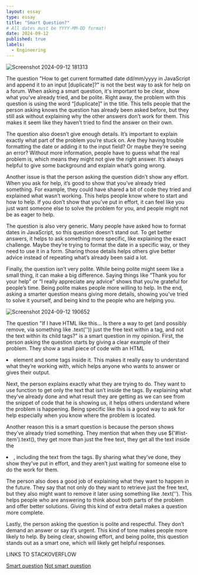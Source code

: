 ```yaml
---
layout: essay
type: essay
title: "Smart Question?"
# All dates must be YYYY-MM-DD format!
date: 2024-09-12
published: true
labels:
  - Engineering
---
```


![Screenshot 2024-09-12 181313](https://github.com/user-attachments/assets/e48e2e49-13b5-428a-81dc-1d93690c1606)



The question "How to get current formatted date dd/mm/yyyy in JavaScript and append it to an input [duplicate]?" is not the best way to ask for help on a forum. When asking a smart question, it's important to be clear, show what you've already tried, and be polite. Right away, the problem with this question is using the word “[duplicate]” in the title. This tells people that the person asking knows the question has already been asked before, but they still ask without explaining why the other answers don’t work for them. This makes it seem like they haven’t tried to find the answer on their own.

The question also doesn’t give enough details. It’s important to explain exactly what part of the problem you’re stuck on. Are they having trouble formatting the date or adding it to the input field? Or maybe they’re seeing an error? Without more information, people have to guess what the real problem is, which means they might not give the right answer. It’s always helpful to give some background and explain what’s going wrong.

Another issue is that the person asking the question didn’t show any effort. When you ask for help, it’s good to show that you’ve already tried something. For example, they could have shared a bit of code they tried and explained what wasn’t working. This helps people know where to start and how to help. If you don’t show that you’ve put in effort, it can feel like you just want someone else to solve the problem for you, and people might not be as eager to help.

The question is also very generic. Many people have asked how to format dates in JavaScript, so this question doesn’t stand out. To get better answers, it helps to ask something more specific, like explaining the exact challenge. Maybe they’re trying to format the date in a specific way, or they need to use it in a form. Sharing those details helps others give better advice instead of repeating what’s already been said a lot.

Finally, the question isn’t very polite. While being polite might seem like a small thing, it can make a big difference. Saying things like “Thank you for your help” or “I really appreciate any advice” shows that you’re grateful for people’s time. Being polite makes people more willing to help. In the end, asking a smarter question means giving more details, showing you’ve tried to solve it yourself, and being kind to the people who are helping you.



![Screenshot 2024-09-12 190652](https://github.com/user-attachments/assets/005d1e15-5e96-443b-a109-78d83f8906a3)



The question "If I have HTML like this... Is there a way to get (and possibly remove, via something like .text('')) just the free text within a tag, and not the text within its child tags?" is a smart question in my opinion. First, the person asking the question starts by giving a clear example of their problem. They show a small piece of code with an HTML <li> element and some <span> tags inside it. This makes it really easy to understand what they’re working with, which helps anyone who wants to answer or gives their output.

Next, the person explains exactly what they are trying to do. They want to use function to get only the text that isn’t inside the <span> tags. By explaining what they’ve already done and what result they are getting as we can see from the snippet of code that he is showing us, it helps others understand where the problem is happening. Being specific like this is a good way to ask for help especially when you know where the problem is located.

Another reason this is a smart question is because the person shows they’ve already tried something. They mention that when they use $('#list-item').text(), they get more than just the free text, they get all the text inside the <li>, including the text from the <span> tags. By sharing what they’ve done, they show they’ve put in effort, and they aren’t just waiting for someone else to do the work for them.

The person also does a good job of explaining what they want to happen in the future. They say that not only do they want to retrieve just the free text, but they also might want to remove it later using something like .text(''). This helps people who are answering to think about both parts of the problem and offer better solutions. Giving this kind of extra detail makes a question more complete.

Lastly, the person asking the question is polite and respectful. They don’t demand an answer or say it’s urgent. This kind of tone makes people more likely to help. By being clear, showing effort, and being polite, this question stands out as a smart one, which will likely get helpful responses.


LINKS TO STACKOVERFLOW 

[Smart question](https://stackoverflow.com/questions/3442394/using-text-to-retrieve-only-text-not-nested-in-child-tags)
[Not smart question](https://stackoverflow.com/questions/12409299/how-to-get-current-formatted-date-dd-mm-yyyy-in-javascript-and-append-it-to-an-i)






